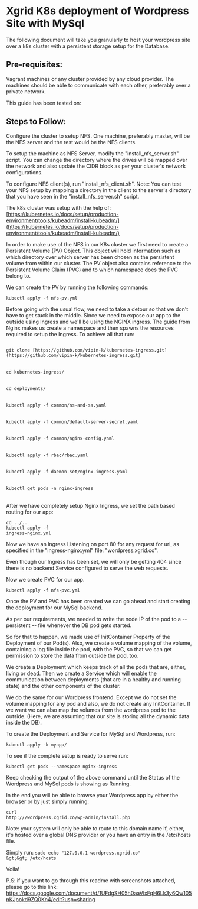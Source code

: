 # Xgrid K8s deployment of Wordpress Site with MySql

The following document will take you granularly to host your wordpress site over a k8s cluster with a persistent storage setup for the Database.

## Pre-requisites: 
Vagrant machines or any cluster provided by any cloud provider. The machines should be able to communicate with each other, preferably over a private network.

This guide has been tested on:

## Steps to Follow:

Configure the cluster to setup NFS. One machine, preferably master, will be the NFS server and the rest would be the NFS clients.

To setup the machine as NFS Server, modify the &quot;install\_nfs\_server.sh&quot; script. You can change the directory where the drives will be mapped over the network and also update the CIDR block as per your cluster&#39;s network configurations.

To configure NFS client(s), run &quot;install\_nfs\_client.sh&quot;. Note: You can test your NFS setup by mapping a directory in the client to the server&#39;s directory that you have seen in the &quot;install\_nfs\_server.sh&quot; script.

The k8s cluster was setup with the help of: [https://kubernetes.io/docs/setup/production-environment/tools/kubeadm/install-kubeadm/](https://kubernetes.io/docs/setup/production-environment/tools/kubeadm/install-kubeadm/)

In order to make use of the NFS in our K8s cluster we first need to create a Persistent Volume (PV) Object. This object will hold information such as which directory over which server has been chosen as the persistent volume from within our cluster. The PV object also contains reference to the Persistent Volume Claim (PVC) and to which namespace does the PVC belong to.

We can create the PV by running the following commands:

<code>kubectl apply -f nfs-pv.yml </code>

Before going with the usual flow, we need to take a detour so that we don&#39;t have to get stuck in the middle. Since we need to expose our app to the outside using Ingress and we&#39;ll be using the NGINX ingress. The guide from Nginx makes us create a namespace and then spawns the resources required to setup the Ingress. To achieve all that run:

<code> 
git clone [https://github.com/vipin-k/kubernetes-ingress.git](https://github.com/vipin-k/kubernetes-ingress.git) 
</code>
<br>
<code> 
cd kubernetes-ingress/
</code><br><code> 
cd deployments/ 
</code><br><code> 
kubectl apply -f common/ns-and-sa.yaml 
</code><br><code> 
kubectl apply -f common/default-server-secret.yaml 
</code><br><code> 
kubectl apply -f common/nginx-config.yaml 
</code><br><code> 
kubectl apply -f rbac/rbac.yaml 
</code><br><code> 
kubectl apply -f daemon-set/nginx-ingress.yaml 
</code><br><code> 
kubectl get pods -n nginx-ingress
</code><br>

After we have completely setup Nginx Ingress, we set the path based routing for our app:

<code>cd ../.. </code><br>
<code>kubectl apply -f ingress-nginx.yml</code>

Now we have an Ingress Listening on port 80 for any request for url, as specified in the &quot;ingress-nginx.yml&quot; file: &quot;wordpress.xgrid.co&quot;.

Even though our Ingress has been set, we will only be getting 404 since there is no backend Service configured to serve the web requests.

Now we create PVC for our app.

<code>kubectl apply -f nfs-pvc.yml</code><br>

Once the PV and PVC has been created we can go ahead and start creating the deployment for our MySql backend.

As per our requirements, we needed to write the node IP of the pod to a -- persistent -- file whenever the DB pod gets started.

So for that to happen, we made use of InitContainer Property of the Deployment of our Pod(s). Also, we create a volume mapping of the volume, containing a log file inside the pod, with the PVC, so that we can get permission to store the data from outside the pod, too.

We create a Deployment which keeps track of all the pods that are, either, living or dead. Then we create a Service which will enable the communication between deployments (that are in a healthy and running state) and the other components of the cluster.

We do the same for our Wordpress frontend. Except we do not set the volume mapping for any pod and also, we do not create any InitContainer. If we want we can also map the volumes from the wordpress pod to the outside. (Here, we are assuming that our site is storing all the dynamic data inside the DB).

To create the Deployment and Service for MySql and Wordpress, run:

<code>kubectl apply -k myapp/</code><br>

To see if the complete setup is ready to serve run:

<code>kubectl get pods --namespace nginx-ingress</code><br>

Keep checking the output of the above command until the Status of the Wordpress and MySql pods is showing as Running.

In the end you will be able to browse your Wordpress app by either the browser or by just simply running:

<code>curl http:///wordpress.xgrid.co/wp-admin/install.php</code><br>

Note: your system will only be able to route to this domain name if, either, it&#39;s hosted over a global DNS provider or you have an entry in the /etc/hosts file.

Simply run: 
<code>sudo echo &quot;127.0.0.1 wordpress.xgrid.co&quot; \&gt;\&gt; /etc/hosts</code><br>

Voila!

P.S: if you want to go through this readme with screenshots attached, please go to this link: https://docs.google.com/document/d/1UFdgSH05h0aaVlxFqH6Lk3y6Qw105nKJpokd9ZQ0Kn4/edit?usp=sharing
